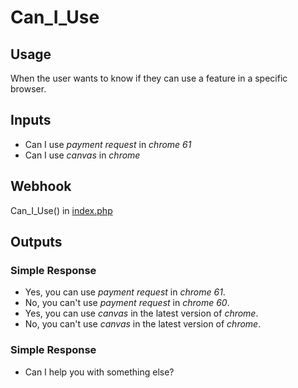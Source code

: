 # Can_I_Use
## Usage
When the user wants to know if they can use a feature in a specific browser.
## Inputs
* Can I use _payment request_ in _chrome_ _61_
* Can I use _canvas_ in _chrome_
## Webhook
Can_I_Use() in [index.php](../index.php)
## Outputs
### Simple Response
* Yes, you can use _payment request_ in _chrome_ _61_.
* No, you can't use _payment request_ in _chrome_ _60_.
* Yes, you can use _canvas_ in the latest version of _chrome_.
* No, you can't use _canvas_ in the latest version of _chrome_.
### Simple Response
* Can I help you with something else?
